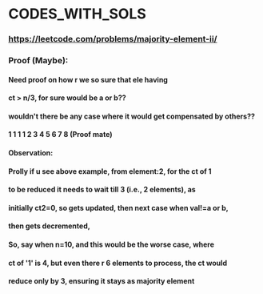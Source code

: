 # CODES_WITH_SOLS

### https://leetcode.com/problems/majority-element-ii/
### Proof (Maybe):
####                      Need proof on how r we so sure that ele having 
####                       ct > n/3, for sure would be a or b??
####                       wouldn't there be  any case where it would get compensated by others??
####                       1 1 1 1 2 3 4 5 6 7 8 (Proof mate)
####                       Observation:
####                       Prolly if u see above example, from element:2, for the ct of 1 
####                       to be reduced it needs to wait till 3 (i.e., 2 elements), as 
####                       initially ct2=0, so gets updated, then next case when val!=a or b,
####                       then gets decremented, 
####                       So, say when n=10, and this would be the worse case, where
####                       ct of '1' is 4, but even there r 6 elements to process, the ct would
####                       reduce only by 3, ensuring it stays as majority element
